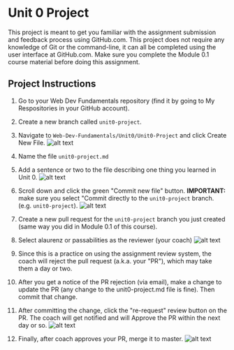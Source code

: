 # Unit 0 Project

This project is meant to get you familiar with the assignment submission and feedback process using GitHub.com. This project does not require any knowledge of Git or the command-line, it can all be completed using the user interface at GitHub.com. Make sure you complete the Module 0.1 course material before doing this assignment.

## Project Instructions

1. Go to your Web Dev Fundamentals repository (find it by going to My Respositories in your GitHub account).

1. Create a new branch called `unit0-project`.

1. Navigate to `Web-Dev-Fundamentals/Unit0/Unit0-Project` and click Create New File. ![alt text](https://raw.githubusercontent.com/shift-up/Web-Dev-Fundamentals/master/Unit0/Unit0-Project/screenshots/step3.png "Step 3")

1. Name the file `unit0-project.md`

1. Add a sentence or two to the file describing one thing you learned in Unit 0. ![alt text](https://raw.githubusercontent.com/shift-up/Web-Dev-Fundamentals/master/Unit0/Unit0-Project/screenshots/step4.png "Step 4")

1. Scroll down and click the green "Commit new file" button. **IMPORTANT:** make sure you select "Commit directly to the `unit0-project` branch. (e.g. `unit0-project`). ![alt text](https://raw.githubusercontent.com/shift-up/Web-Dev-Fundamentals/master/Unit0/Unit0-Project/screenshots/step5.png "Step 5")

1. Create a new pull request for the `unit0-project` branch you just created (same way you did in Module 0.1 of this course).

1. Select alaurenz or passabilities as the reviewer (your coach) ![alt text](https://raw.githubusercontent.com/shift-up/Web-Dev-Fundamentals/master/Unit0/Unit0-Project/screenshots/step7.png "Step 7")

1. Since this is a practice on using the assignment review system, the coach will reject the pull request (a.k.a. your "PR"), which may take them a day or two.

1. After you get a notice of the PR rejection (via email), make a change to update the PR (any change to the unit0-project.md file is fine). Then commit that change.

1. After committing the change, click the "re-request" review button on the PR. The coach will get notified and will Approve the PR within the next day or so. ![alt text](https://raw.githubusercontent.com/shift-up/Web-Dev-Fundamentals/master/Unit0/Unit0-Project/screenshots/step10.png "Step 10")

1. Finally, after coach approves your PR, merge it to master. ![alt text](https://raw.githubusercontent.com/shift-up/Web-Dev-Fundamentals/master/Unit0/Unit0-Project/screenshots/step11.png "Step 11")

